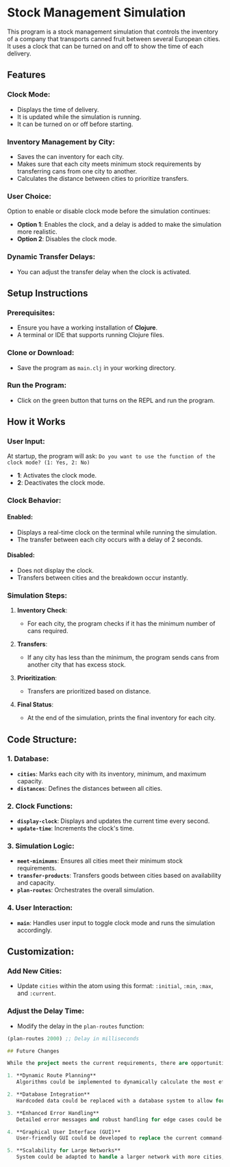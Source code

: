 # Stock Management Simulation

This program is a stock management simulation that controls the inventory of a company that transports canned fruit between several European cities. It uses a clock that can be turned on and off to show the time of each delivery.

## Features

### Clock Mode:
- Displays the time of delivery.
- It is updated while the simulation is running.
- It can be turned on or off before starting.

### Inventory Management by City:
- Saves the can inventory for each city.
- Makes sure that each city meets minimum stock requirements by transferring cans from one city to another.
- Calculates the distance between cities to prioritize transfers.

### User Choice:
Option to enable or disable clock mode before the simulation continues:
- **Option 1**: Enables the clock, and a delay is added to make the simulation more realistic.
- **Option 2**: Disables the clock mode.

### Dynamic Transfer Delays:
- You can adjust the transfer delay when the clock is activated.

## Setup Instructions

### Prerequisites:
- Ensure you have a working installation of **Clojure**.
- A terminal or IDE that supports running Clojure files.

### Clone or Download:
- Save the program as `main.clj` in your working directory.

### Run the Program:
- Click on the green button that turns on the REPL and run the program.

## How it Works

### User Input:
At startup, the program will ask:
`Do you want to use the function of the clock mode? (1: Yes, 2: No)`

- **1**: Activates the clock mode.
- **2**: Deactivates the clock mode.

### Clock Behavior:

#### Enabled:
- Displays a real-time clock on the terminal while running the simulation.
- The transfer between each city occurs with a delay of 2 seconds.

#### Disabled:
- Does not display the clock.
- Transfers between cities and the breakdown occur instantly.

### Simulation Steps:

1. **Inventory Check**:
   - For each city, the program checks if it has the minimum number of cans required.

2. **Transfers**:
   - If any city has less than the minimum, the program sends cans from another city that has excess stock.

3. **Prioritization**:
   - Transfers are prioritized based on distance.

4. **Final Status**:
   - At the end of the simulation, prints the final inventory for each city.

## Code Structure:

### 1. Database:
- **`cities`**: Marks each city with its inventory, minimum, and maximum capacity.
- **`distances`**: Defines the distances between all cities.

### 2. Clock Functions:
- **`display-clock`**: Displays and updates the current time every second.
- **`update-time`**: Increments the clock's time.

### 3. Simulation Logic:
- **`meet-minimums`**: Ensures all cities meet their minimum stock requirements.
- **`transfer-products`**: Transfers goods between cities based on availability and capacity.
- **`plan-routes`**: Orchestrates the overall simulation.

### 4. User Interaction:
- **`main`**: Handles user input to toggle clock mode and runs the simulation accordingly.

## Customization:

### Add New Cities:
- Update `cities` within the atom using this format: `:initial`, `:min`, `:max`, and `:current`.

### Adjust the Delay Time:
- Modify the delay in the `plan-routes` function:

```clojure
(plan-routes 2000) ;; Delay in milliseconds

## Future Changes

While the project meets the current requirements, there are opportunities to improve its functionality in future iterations:

1. **Dynamic Route Planning**  
   Algorithms could be implemented to dynamically calculate the most efficient delivery routes based on real-time stock needs and distance adjustments, as the current system relies on static distances and predefined logic.

2. **Database Integration**  
   Hardcoded data could be replaced with a database system to allow for scalability, persistent storage, and easier updates.

3. **Enhanced Error Handling**  
   Detailed error messages and robust handling for edge cases could be added, such as invalid inputs or failed stock transfers.

4. **Graphical User Interface (GUI)**  
   User-friendly GUI could be developed to replace the current command-line interface, making the system easier for operators to navigate.

5. **Scalability for Large Networks**  
   System could be adapted to handle a larger network with more cities, warehouses, and routes while maintaining performance and efficiency.


